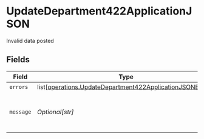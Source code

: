 # UpdateDepartment422ApplicationJSON

Invalid data posted


## Fields

| Field                                                                                                                                | Type                                                                                                                                 | Required                                                                                                                             | Description                                                                                                                          | Example                                                                                                                              |
| ------------------------------------------------------------------------------------------------------------------------------------ | ------------------------------------------------------------------------------------------------------------------------------------ | ------------------------------------------------------------------------------------------------------------------------------------ | ------------------------------------------------------------------------------------------------------------------------------------ | ------------------------------------------------------------------------------------------------------------------------------------ |
| `errors`                                                                                                                             | list[[operations.UpdateDepartment422ApplicationJSONErrors](undefined/models/operations/updatedepartment422applicationjsonerrors.md)] | :heavy_minus_sign:                                                                                                                   | N/A                                                                                                                                  |                                                                                                                                      |
| `message`                                                                                                                            | *Optional[str]*                                                                                                                      | :heavy_minus_sign:                                                                                                                   | N/A                                                                                                                                  | The given data was invalid.                                                                                                          |